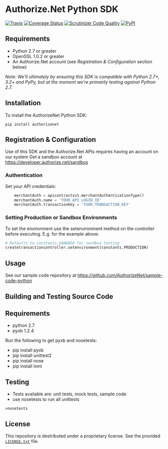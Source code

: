 # Authorize.Net Python SDK 

[![Travis](https://img.shields.io/travis/AuthorizeNet/sdk-python/master.svg)](https://travis-ci.org/AuthorizeNet/sdk-python)
[![Coverage Status](https://coveralls.io/repos/github/AuthorizeNet/sdk-python/badge.svg?branch=master)](https://coveralls.io/github/AuthorizeNet/sdk-python?branch=master)
[![Scrutinizer Code Quality](https://scrutinizer-ci.com/g/AuthorizeNet/sdk-python/badges/quality-score.png?b=master)](https://scrutinizer-ci.com/g/AuthorizeNet/sdk-python/?branch=master)
[![PyPI](https://img.shields.io/pypi/v/authorizenet.svg)](https://badge.fury.io/py/authorizenet)


## Requirements

* Python 2.7 or greater
* OpenSSL 1.0.2 or greater
* An Authorize.Net account (see _Registration & Configuration_ section below)


_Note: We'll ultimately by ensuring this SDK is compatible with Python 2.7+, 3.2+ and PyPy, but at the moment we're primarily testing against Python 2.7._


## Installation

To install the AuthorizeNet Python SDK:

`pip install authorizenet`


## Registration & Configuration

Use of this SDK and the Authorize.Net APIs requires having an account on our system
Get a sandbox account at https://developer.authorize.net/sandbox  


### Authentication

Set your API credentials:  

```python
	merchantAuth = apicontractsv1.merchantAuthenticationType()
	merchantAuth.name = 'YOUR_API_LOGIN_ID'
	merchantAuth.transactionKey = 'YOUR_TRANSACTION_KEY'
```


### Setting Production or Sandbox Environments  
To set the environment use the setenvironment method on the controller before executing.  E.g. for the example above:
```python
# Defaults to constants.SANDBOX for sandbox testing
createtransactioncontroller.setenvironment(constants.PRODUCTION)
```

## Usage
See our sample code repository at https://github.com/AuthorizeNet/sample-code-python 

## Building and Testing Source Code

Requirements
--------------------------------------
- python 2.7
- pyxb 1.2.4


Run the following to get pyxb and nosetests:
- pip install pyxb
- pip install unittest2
- pip install nose
- pip install lxml

Testing
--------------------------------------
- Tests available are: unit tests, mock tests, sample code
- use nosetests to run all unittests

`>nosetests`


## License

This repository is destributed under a proprietary license. See the provided [`LICENSE.txt`](/license.txt) file.

